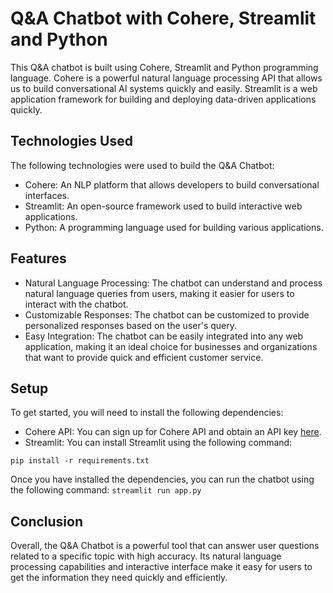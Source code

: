 Q&A Chatbot with Cohere, Streamlit and Python
=============================================

This Q&A chatbot is built using Cohere, Streamlit and Python programming language. Cohere is a powerful natural language processing API that allows us to build conversational AI systems quickly and easily. Streamlit is a web application framework for building and deploying data-driven applications quickly.

Technologies Used
-----------------

The following technologies were used to build the Q&A Chatbot:

-   Cohere: An NLP platform that allows developers to build conversational interfaces.
-   Streamlit: An open-source framework used to build interactive web applications.
-   Python: A programming language used for building various applications.

Features
--------

-   Natural Language Processing: The chatbot can understand and process natural language queries from users, making it easier for users to interact with the chatbot.
-   Customizable Responses: The chatbot can be customized to provide personalized responses based on the user's query.
-   Easy Integration: The chatbot can be easily integrated into any web application, making it an ideal choice for businesses and organizations that want to provide quick and efficient customer service.

Setup
-----

To get started, you will need to install the following dependencies:

-   Cohere API: You can sign up for Cohere API and obtain an API key [here](https://cohere.ai/).
-   Streamlit: You can install Streamlit using the following command:

`pip install -r requirements.txt`

Once you have installed the dependencies, you can run the chatbot using the following command:
`streamlit run app.py`

Conclusion
----------

Overall, the Q&A Chatbot is a powerful tool that can answer user questions related to a specific topic with high accuracy. Its natural language processing capabilities and interactive interface make it easy for users to get the information they need quickly and efficiently.
